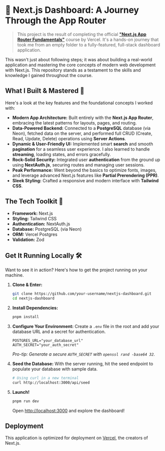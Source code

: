 # 🚀 Next.js Dashboard: A Journey Through the App Router

> This project is the result of completing the official **["Next.js App Router Fundamentals"](https://nextjs.org/learn)** course by Vercel. It's a hands-on journey that took me from an empty folder to a fully-featured, full-stack dashboard application.

This wasn't just about following steps; it was about building a real-world application and mastering the core concepts of modern web development with Next.js. This repository stands as a testament to the skills and knowledge I gained throughout the course.

## What I Built & Mastered 🧠

Here's a look at the key features and the foundational concepts I worked with:

-   **Modern App Architecture:** Built entirely with the **Next.js App Router**, embracing the latest patterns for layouts, pages, and routing.
-   **Data-Powered Backend:** Connected to a **PostgreSQL** database (via Neon), fetched data on the server, and performed full CRUD (Create, Read, Update, Delete) operations using **Server Actions**.
-   **Dynamic & User-Friendly UI:** Implemented smart **search** and smooth **pagination** for a seamless user experience. I also learned to handle **streaming**, loading states, and errors gracefully.
-   **Rock-Solid Security:** Integrated user **authentication** from the ground up using **NextAuth.js**, securing routes and managing user sessions.
-   **Peak Performance:** Went beyond the basics to optimize fonts, images, and leverage advanced Next.js features like **Partial Prerendering (PPR)**.
-   **Sleek Styling:** Crafted a responsive and modern interface with **Tailwind CSS**.

## The Tech Toolkit 🧰

-   **Framework:** Next.js
-   **Styling:** Tailwind CSS
-   **Authentication:** NextAuth.js
-   **Database:** PostgreSQL (via Neon)
-   **ORM:** Vercel Postgres
-   **Validation:** Zod

## Get It Running Locally 🛠️

Want to see it in action? Here's how to get the project running on your machine.

1.  **Clone & Enter:**
    ```bash
    git clone https://github.com/your-username/nextjs-dashboard.git
    cd nextjs-dashboard
    ```

2.  **Install Dependencies:**
    ```bash
    pnpm install
    ```

3.  **Configure Your Environment:**
    Create a `.env` file in the root and add your database URL and a secret for authentication.
    ```env
    POSTGRES_URL="your_database_url"
    AUTH_SECRET="your_auth_secret"
    ```
    *Pro-tip: Generate a secure `AUTH_SECRET` with `openssl rand -base64 32`.*

4.  **Seed the Database:**
    With the server running, hit the seed endpoint to populate your database with sample data.
    ```bash
    # Using curl in a new terminal
    curl http://localhost:3000/api/seed
    ```

5.  **Launch!**
    ```bash
    pnpm run dev
    ```
    Open [http://localhost:3000](http://localhost:3000) and explore the dashboard!

## Deployment

This application is optimized for deployment on [Vercel](https://vercel.com/), the creators of Next.js.